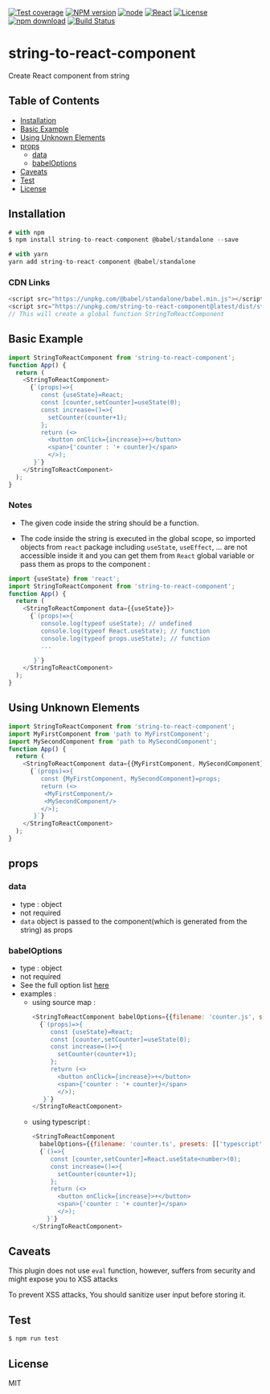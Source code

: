 [![Test coverage](https://codecov.io/gh/dev-javascript/string-to-react-component/graph/badge.svg?token=GT1LU074L2)](https://codecov.io/gh/dev-javascript/string-to-react-component) [![NPM version](http://img.shields.io/npm/v/string-to-react-component.svg?style=flat-square)](http://npmjs.org/package/string-to-react-component) [![node](https://img.shields.io/badge/node.js-%3E=_8.0-green.svg?style=flat-square)](http://nodejs.org/download/) [![React](https://img.shields.io/badge/React-%3E=_16.8.0-green.svg?style=flat-square)](https://react.dev/) [![License](http://img.shields.io/npm/l/string-to-react-component.svg?style=flat-square)](LICENSE) [![npm download](https://img.shields.io/npm/dm/string-to-react-component.svg?style=flat-square)](https://npmjs.org/package/string-to-react-component) [![Build Status](https://travis-ci.org/ly-components/string-to-react-component.png)](https://travis-ci.org/ly-components/string-to-react-component)

# string-to-react-component

Create React component from string

## Table of Contents

<!-- toc -->

- [Installation](#installation)
- [Basic Example](#basic-example)
- [Using Unknown Elements](#using-unknown-elements)
- [props](#props)
  - [data](#data)
  - [babelOptions](#babelOptions)
- [Caveats](#caveats)
- [Test](#test)
- [License](#license)

<!-- tocstop -->

## Installation

```js
# with npm
$ npm install string-to-react-component @babel/standalone --save

# with yarn
yarn add string-to-react-component @babel/standalone
```

### CDN Links

```js
<script src="https://unpkg.com/@babel/standalone/babel.min.js"></script>
<script src="https://unpkg.com/string-to-react-component@latest/dist/stringToReactComponent.umd.min.js"></script>
// This will create a global function StringToReactComponent
```

## Basic Example

```js
import StringToReactComponent from 'string-to-react-component';
function App() {
  return (
    <StringToReactComponent>
      {`(props)=>{
         const {useState}=React;
         const [counter,setCounter]=useState(0);
         const increase=()=>{
           setCounter(counter+1);
         };
         return (<>
           <button onClick={increase}>+</button>
           <span>{'counter : '+ counter}</span>
           </>);
       }`}
    </StringToReactComponent>
  );
}
```

### Notes

- The given code inside the string should be a function.

- The code inside the string is executed in the global scope, so imported objects from `react` package including `useState`, `useEffect`, ... are not accessible inside it and you can get them from `React` global variable or pass them as props to the component :

```js
import {useState} from 'react';
import StringToReactComponent from 'string-to-react-component';
function App() {
  return (
    <StringToReactComponent data={{useState}}>
      {`(props)=>{
         console.log(typeof useState); // undefined
         console.log(typeof React.useState); // function
         console.log(typeof props.useState); // function
         ...

       }`}
    </StringToReactComponent>
  );
}
```

## Using Unknown Elements

```js
import StringToReactComponent from 'string-to-react-component';
import MyFirstComponent from 'path to MyFirstComponent';
import MySecondComponent from 'path to MySecondComponent';
function App() {
  return (
    <StringToReactComponent data={{MyFirstComponent, MySecondComponent}}>
      {`(props)=>{
         const {MyFirstComponent, MySecondComponent}=props;
         return (<>
          <MyFirstComponent/>
          <MySecondComponent/>
         </>);
       }`}
    </StringToReactComponent>
  );
}
```

## props

### data

- type : object
- not required
- `data` object is passed to the component(which is generated from the string) as props

### babelOptions

- type : object
- not required
- See the full option list [here](https://babeljs.io/docs/en/options)
- examples :
  - using source map :
    ```js
    <StringToReactComponent babelOptions={{filename: 'counter.js', sourceMaps: 'inline'}}>
      {`(props)=>{
         const {useState}=React;
         const [counter,setCounter]=useState(0);
         const increase=()=>{
           setCounter(counter+1);
         };
         return (<>
           <button onClick={increase}>+</button>
           <span>{'counter : '+ counter}</span>
           </>);
       }`}
    </StringToReactComponent>
    ```
  - using typescript :
    ```js
    <StringToReactComponent
      babelOptions={{filename: 'counter.ts', presets: [['typescript', {allExtensions: true, isTSX: true}]]}}>
      {`()=>{
         const [counter,setCounter]=React.useState<number>(0);
         const increase=()=>{
           setCounter(counter+1);
         };
         return (<>
           <button onClick={increase}>+</button>
           <span>{'counter : '+ counter}</span>
           </>);
        }`}
    </StringToReactComponent>
    ```

## Caveats

This plugin does not use `eval` function, however, suffers from security and might expose you to XSS attacks

To prevent XSS attacks, You should sanitize user input before storing it.

## Test

```js
$ npm run test
```

## License

MIT
